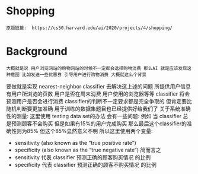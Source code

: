 # Shopping
    原题链接:  https://cs50.harvard.edu/ai/2020/projects/4/shopping/
# Background
    大概就是说 用户浏览网站的购物网站的时候不一定都会选择购物消费 那么AI 就是应该发现这种意图 比如发送一些优惠券 引导用户进行购物消费 大概就这么个背景
要做就是实现 nearest-neighbor classifier 去解决这上述的问题
所提供用户信息 有用户所浏览的页数 用户是否在周末消费 用户使用的浏览器等等
classifier 将会预测用户是否会进行消费 classifier的判断不一定要求都是完全争取的 但肯定要比随机判断要更加准确
用于训练的数据集题目也已经提供好给我们了
关于系统准确性的测量:
这里使用 testing data set的办法 会有一些问题: 
例如 当 classifier 总是预测顾客不会购买 但是如果有15%的用户完成购买 那么最后这个classifier的准确性则为85% 但这个85%显然意义不明
所以这里使用两个变量: 
- sensitivity (also known as the “true positive rate”)   
- specificity (also known as the “true negative rate”)
简而言之 
- sensitivity 代表 classifier 预测正确的顾客购买情况 的比例
- specificity 代表 classifier 预测正确的顾客不购买情况 的比例
